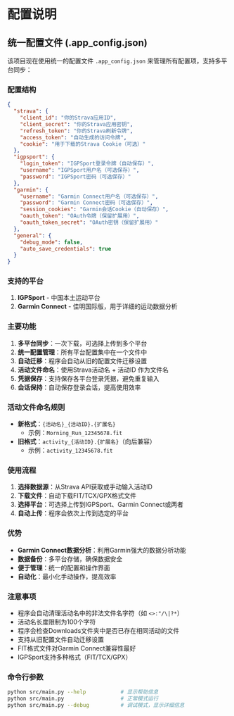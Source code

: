 # 配置说明

## 统一配置文件 (.app_config.json)

该项目现在使用统一的配置文件 `.app_config.json` 来管理所有配置项，支持多平台同步：

### 配置结构

```json
{
  "strava": {
    "client_id": "你的Strava应用ID",
    "client_secret": "你的Strava应用密钥",
    "refresh_token": "你的Strava刷新令牌",
    "access_token": "自动生成的访问令牌",
    "cookie": "用于下载的Strava Cookie（可选）"
  },
  "igpsport": {
    "login_token": "IGPSport登录令牌（自动保存）",
    "username": "IGPSport用户名（可选保存）",
    "password": "IGPSport密码（可选保存）"
  },
  "garmin": {
    "username": "Garmin Connect用户名（可选保存）",
    "password": "Garmin Connect密码（可选保存）",
    "session_cookies": "Garmin会话Cookie（自动保存）",
    "oauth_token": "OAuth令牌（保留扩展用）",
    "oauth_token_secret": "OAuth密钥（保留扩展用）"
  },
  "general": {
    "debug_mode": false,
    "auto_save_credentials": true
  }
}
```

### 支持的平台

1. **IGPSport** - 中国本土运动平台
2. **Garmin Connect** - 佳明国际版，用于详细的运动数据分析

### 主要功能

1. **多平台同步**：一次下载，可选择上传到多个平台
2. **统一配置管理**：所有平台配置集中在一个文件中
3. **自动迁移**：程序会自动从旧的配置文件迁移设置
4. **活动文件命名**：使用Strava活动名 + 活动ID 作为文件名
5. **凭据保存**：支持保存各平台登录凭据，避免重复输入
6. **会话保持**：自动保存登录会话，提高使用效率

### 活动文件命名规则

- **新格式**：`{活动名}_{活动ID}.{扩展名}`
  - 示例：`Morning_Run_12345678.fit`
- **旧格式**：`activity_{活动ID}.{扩展名}`（向后兼容）
  - 示例：`activity_12345678.fit`

### 使用流程

1. **选择数据源**：从Strava API获取或手动输入活动ID
2. **下载文件**：自动下载FIT/TCX/GPX格式文件
3. **选择平台**：可选择上传到IGPSport、Garmin Connect或两者
4. **自动上传**：程序会依次上传到选定的平台

### 优势

- **Garmin Connect数据分析**：利用Garmin强大的数据分析功能
- **数据备份**：多平台存储，确保数据安全
- **便于管理**：统一的配置和操作界面
- **自动化**：最小化手动操作，提高效率

### 注意事项

- 程序会自动清理活动名中的非法文件名字符（如 `<>:"/\|?*`）
- 活动名长度限制为100个字符
- 程序会检查Downloads文件夹中是否已存在相同活动的文件
- 支持从旧配置文件自动迁移设置
- FIT格式文件对Garmin Connect兼容性最好
- IGPSport支持多种格式（FIT/TCX/GPX）

### 命令行参数

```bash
python src/main.py --help           # 显示帮助信息
python src/main.py                  # 正常模式运行
python src/main.py --debug          # 调试模式，显示详细信息
``` 